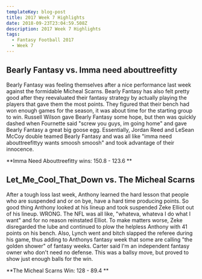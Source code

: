 ```yaml
---
templateKey: blog-post
title: 2017 Week 7 Highlights
date: 2018-09-23T23:04:59.508Z
description: 2017 Week 7 Highlights
tags:
  - Fantasy Football 2017
  - Week 7
---
```

## Bearly Fantasy vs. Imma need abouttreefitty 



Bearly Fantasy was feeling themselves after a nice performance last week against the formidable Micheal Scarns. Bearly Fantasy has also felt pretty good after they reevaluated their fantasy strategy by actually playing the players that gave them the most points. They figured that their bench had won enough games for the season, it was about time for the starting group to win. Russell Wilson gave Bearly Fantasy some hope, but then was quickly dashed when Fournette said "screw you guys, im going home" and gave Bearly Fantasy a great big goose egg. Essentially, Jordan Reed and LeSean McCoy double teamed Bearly Fantasy and was all like "imma need abouttreefittyy wants smoosh smoosh" and took advantage of their innocence. 



**Imma Need Abouttreefitty wins: 150.8 - 123.6 **





## Let_Me_Cool_That_Down vs. The Micheal Scarns 



After a tough loss last week, Anthony learned the hard lesson that people who are suspended and or on bye, have a hard time producing points. So good thing Anthony looked at his lineup and took suspended Zeke Elliot out of his lineup. WRONG. The NFL was all like, "whateva, whateva I do what I want" and for no reason reinstated Elliot. To make matters worse, Zeke disregarded the lube and continued to plow the helpless Anthony with 41 points on his bench. Also, Lynch went and bitch slapped the referee during his game, thus adding to Anthonys fantasy week that some are calling "the golden shower" of fantasy weeks. Carter said I'm an independent fantasy owner who don't need no defense. This was a ballsy move, but proved to show just enough balls for the win. 



**The Micheal Scarns Win: 128 - 89.4 **

